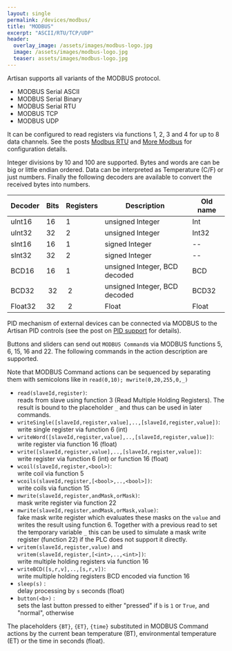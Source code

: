 ```yaml
---
layout: single
permalink: /devices/modbus/
title: "MODBUS"
excerpt: "ASCII/RTU/TCP/UDP"
header:
  overlay_image: /assets/images/modbus-logo.jpg
  image: /assets/images/modbus-logo.jpg
  teaser: assets/images/modbus-logo.jpg
---
```


Artisan supports all variants of the MODBUS protocol.

* MODBUS Serial ASCII
* MODBUS Serial Binary
* MODBUS Serial RTU
* MODBUS TCP
* MODBUS UDP

It can be configured to read registers via functions 1, 2, 3 and 4 for up to 8 data channels. See the posts [Modbus RTU](https://artisan-roasterscope.blogspot.it/2013/03/modbus-rtu.html) and [More Modbus](https://artisan-roasterscope.blogspot.it/2013/05/more-modbus.html) for configuration details.

Integer divisions by 10 and 100 are supported. Bytes and words are can be big or little endian ordered. Data can be interpreted as Temperature (C/F) or just numbers. Finally the following decoders are available to convert the received bytes into numbers.

Decoder  | Bits | Registers | Description | Old name
-------- | ---- | --------- | ----------- | -----------------------------
uInt16   | 16   | 1 | unsigned Integer | Int
uInt32   | 32   | 2 | unsigned Integer | Int32
sInt16   | 16   | 1 | signed Integer   | --
sInt32   | 32   | 2 | signed Integer   | --
BCD16    | 16   | 1 | unsigned Integer, BCD decoded | BCD
BCD32    | 32   | 2 | unsigned Integer, BCD decoded | BCD32
Float32  | 32   | 2 | Float | Float


PID mechanism of external devices can be connected via MODBUS to the Artisan PID controls (see the post on [PID support](https://artisan-roasterscope.blogspot.it/2016/11/pid-control.html) for details).

Buttons and sliders can send out `MODBUS Command`s via MODBUS functions 5, 6, 15, 16 and 22. The following commands in the action description are supported.

Note that MODBUS Command actions can be sequenced by separating them with semicolons like in `read(0,10); mwrite(0,20,255,0,_)`

* `read(slaveId,register)`:  
reads <register> from slave <slaveID> using function 3 (Read Multiple Holding Registers). The result is bound to the placeholder `_` and thus can be used in later commands.
* `writeSingle([slaveId,register,value],..,[slaveId,register,value])`:  
write single register via function 6 (int)
* `writeWord([slaveId,register,value],..,[slaveId,register,value])`:  
write register via function 16 (float)
* `write([slaveId,register,value],..,[slaveId,register,value])`:  
write register via function 6 (int) or function 16 (float)
* `wcoil(slaveId,register,<bool>)`:  
write coil via function 5
* `wcoils(slaveId,register,[<bool>,..,<bool>])`:  
write coils via function 15
* `mwrite(slaveId,register,andMask,orMask)`:  
mask write register via function 22
* `mwrite(slaveId,register,andMask,orMask,value)`:  
fake mask write register which evaluates these masks on the `value` and writes the result using function 6. Together with a previous read to set the temporary variable `_` this can be used to simulate a mask write register (function 22) if the PLC does not support it directly.
* `writem(slaveId,register,value)` and  
`writem(slaveId,register,[<int>,..,<int>])`:  
write multiple holding registers via function 16
* `writeBCD([s,r,v],..,[s,r,v])`:  
write multiple holding registers BCD encoded via function 16
* `sleep(s)` :  
delay processing by `s` seconds (float)
* `button(<b>)` :  
sets the last button pressed to either "pressed" if `b` is `1` or `True`, and "normal", otherwise

The placeholders `{BT}`, `{ET}`, `{time}` substituted in MODBUS Command actions by the current bean temperature (BT), environmental temperature (ET) or the time in seconds (float).